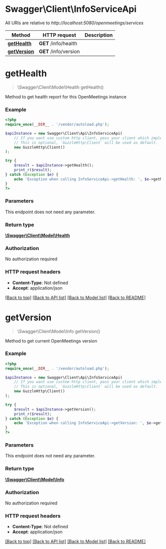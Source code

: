 # Swagger\Client\InfoServiceApi

All URIs are relative to *http://localhost:5080/openmeetings/services*

Method | HTTP request | Description
------------- | ------------- | -------------
[**getHealth**](InfoServiceApi.md#gethealth) | **GET** /info/health | 
[**getVersion**](InfoServiceApi.md#getversion) | **GET** /info/version | 

# **getHealth**
> \Swagger\Client\Model\Health getHealth()



Method to get health report for this OpenMeetings instance

### Example
```php
<?php
require_once(__DIR__ . '/vendor/autoload.php');

$apiInstance = new Swagger\Client\Api\InfoServiceApi(
    // If you want use custom http client, pass your client which implements `GuzzleHttp\ClientInterface`.
    // This is optional, `GuzzleHttp\Client` will be used as default.
    new GuzzleHttp\Client()
);

try {
    $result = $apiInstance->getHealth();
    print_r($result);
} catch (Exception $e) {
    echo 'Exception when calling InfoServiceApi->getHealth: ', $e->getMessage(), PHP_EOL;
}
?>
```

### Parameters
This endpoint does not need any parameter.

### Return type

[**\Swagger\Client\Model\Health**](../Model/Health.md)

### Authorization

No authorization required

### HTTP request headers

 - **Content-Type**: Not defined
 - **Accept**: application/json

[[Back to top]](#) [[Back to API list]](../../README.md#documentation-for-api-endpoints) [[Back to Model list]](../../README.md#documentation-for-models) [[Back to README]](../../README.md)

# **getVersion**
> \Swagger\Client\Model\Info getVersion()



Method to get current OpenMeetings version

### Example
```php
<?php
require_once(__DIR__ . '/vendor/autoload.php');

$apiInstance = new Swagger\Client\Api\InfoServiceApi(
    // If you want use custom http client, pass your client which implements `GuzzleHttp\ClientInterface`.
    // This is optional, `GuzzleHttp\Client` will be used as default.
    new GuzzleHttp\Client()
);

try {
    $result = $apiInstance->getVersion();
    print_r($result);
} catch (Exception $e) {
    echo 'Exception when calling InfoServiceApi->getVersion: ', $e->getMessage(), PHP_EOL;
}
?>
```

### Parameters
This endpoint does not need any parameter.

### Return type

[**\Swagger\Client\Model\Info**](../Model/Info.md)

### Authorization

No authorization required

### HTTP request headers

 - **Content-Type**: Not defined
 - **Accept**: application/json

[[Back to top]](#) [[Back to API list]](../../README.md#documentation-for-api-endpoints) [[Back to Model list]](../../README.md#documentation-for-models) [[Back to README]](../../README.md)


